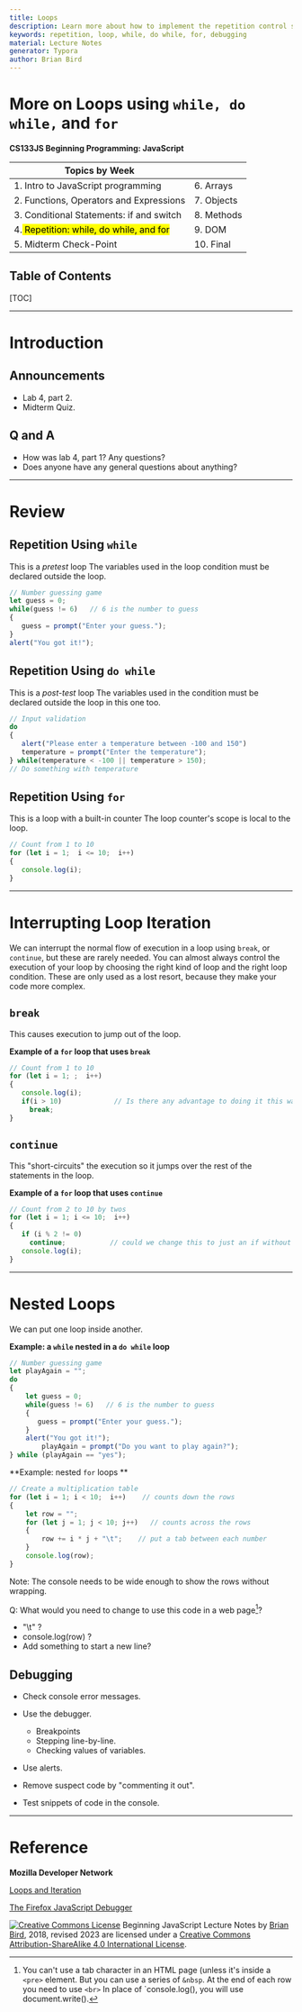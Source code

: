 ```yaml
---
title: Loops
description: Learn more about how to implement the repetition control structure using while, do while and for loops.
keywords: repetition, loop, while, do while, for, debugging
material: Lecture Notes
generator: Typora
author: Brian Bird
---
```


<h1>More on Loops using <code>while, do while,</code> and <code>for</code></h1>

**CS133JS Beginning Programming: JavaScript**

| Topics by Week                                       |              |
| ---------------------------------------------------- | ------------ |
| 1. Intro to JavaScript programming                   | 6. Arrays    |
| 2. Functions, Operators and Expressions | 7. Objects |
| 3. Conditional Statements: if and switch | 8. Methods  |
| 4.<mark> Repetition: while, do while, and for</mark> | 9. DOM       |
| 5. Midterm Check-Point                              | 10. Final    |



<h2>Table of Contents</h2>

[TOC]

------

# Introduction

## Announcements

- Lab 4, part 2.
- Midterm Quiz.

## Q and A

- How was lab 4, part 1? Any questions?
- Does anyone have any general questions about anything?



------

# Review

## Repetition Using `while` 

This is a *pretest* loop
The variables used in the loop condition must be declared outside the loop.

```javascript
// Number guessing game
let guess = 0;
while(guess != 6)   // 6 is the number to guess
{
   guess = prompt("Enter your guess.");
}
alert("You got it!");
```

## Repetition Using `do while` 

This is a *post-test* loop
The variables used in the condition must be declared outside the loop in this one too.

```javascript
// Input validation
do
{
   alert("Please enter a temperature between -100 and 150")
   temperature = prompt("Enter the temperature");
} while(temperature < -100 || temperature > 150);
// Do something with temperature
```

## Repetition Using `for` 

This is a loop with a built-in counter
The loop counter's scope is local to the loop.

```javascript
// Count from 1 to 10
for (let i = 1;  i <= 10;  i++) 
{                               
   console.log(i);
}
```



------



# Interrupting Loop Iteration

We can interrupt the normal flow of execution in a loop using `break`, or `continue`, but these are rarely needed. You can almost always control the execution of your loop by choosing the right kind of loop and the right loop condition. These are only used as a lost resort, because they make your code more complex. 

## `break`

This causes execution to jump out of the loop.

**Example of a `for` loop that uses `break`**

```javascript
// Count from 1 to 10
for (let i = 1; ;  i++) 
{                               
   console.log(i);
   if(i > 10)             // Is there any advantage to doing it this way?
     break;
}
```



## `continue`

This "short-circuits" the execution so it jumps over the rest of the statements in the loop.

**Example of a `for` loop that uses `continue`**

```javascript
// Count from 2 to 10 by twos
for (let i = 1; i <= 10;  i++) 
{  
   if (i % 2 != 0)
     continue;           // could we change this to just an if without continue?
   console.log(i);
}
```



------

# Nested Loops

We can put one loop inside another. 

**Example: a `while` nested in a `do while` loop**

```javascript
// Number guessing game
let playAgain = "";
do
{
    let guess = 0;
    while(guess != 6)   // 6 is the number to guess
    {
       guess = prompt("Enter your guess.");
    }
    alert("You got it!");
 		playAgain = prompt("Do you want to play again?");
} while (playAgain == "yes");
```



**Example: nested `for` loops **

```javascript
// Create a multiplication table
for (let i = 1; i < 10;  i++)    // counts down the rows
{  
  	let row = "";
    for (let j = 1; j < 10; j++)   // counts across the rows
    {
      	row += i * j + "\t";    // put a tab between each number
    }
  	console.log(row);
}
```

Note: The console needs to be wide enough to show the rows without wrapping.

Q: What would you need to change to use this code in a web page[^1]?

- "\t" ?
- console.log(row) ?
- Add something to start a new line?



## Debugging

- Check console error messages.

- Use the debugger.

  - Breakpoints
  - Stepping line-by-line.
  - Checking values of variables.

- Use alerts.

- Remove suspect code by "commenting it out".

- Test snippets of code in the console.



------

# Reference

**Mozilla Developer Network**

[Loops and Iteration](https://developer.mozilla.org/en-US/docs/Web/JavaScript/Guide/Loops_and_iteration)

[The Firefox JavaScript Debugger](https://developer.mozilla.org/en-US/docs/Tools/Debugger)



[^1]:You can't use a tab character in an HTML page (unless it's inside a `<pre>` element. But you can use a series of `&nbsp`. At the end of each row you need to use `<br>` In place of `console.log(), you will use document.write().

[![Creative Commons License](https://i.creativecommons.org/l/by-sa/4.0/88x31.png)](http://creativecommons.org/licenses/by-sa/4.0/) Beginning JavaScript Lecture Notes by [Brian Bird](https://profbird.dev), 2018, revised <time>2023</time> are licensed under a [Creative Commons Attribution-ShareAlike 4.0 International License](http://creativecommons.org/licenses/by-sa/4.0/). 

